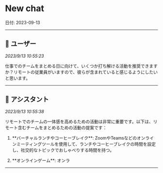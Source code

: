 # New chat

日付: 2023-09-13

---

## 👤 ユーザー
*2023/9/13 10:55:23*

仕事でのチームをまとめる日に向けて、いくつか打ち解ける活動を推奨できますか？リモートの従業員がいますので、彼らが含まれていると感じるようにしたいと思います。

---

## 🤖 アシスタント
*2023/9/13 10:55:38*

リモートでのチームの一体感を高めるための活動は非常に重要です。以下は、リモート含むチームをまとめるための活動の提案です：

1. \*\*バーチャルランチやコーヒーブレイク\*\*: ZoomやTeamsなどのオンラインミーティングツールを使用して、ランチやコーヒーブレイクの時間を設定し、社交的なトピックでおしゃべりする時間を持つ。

2. \*\*オンラインゲーム\*\*: オンラ

---
